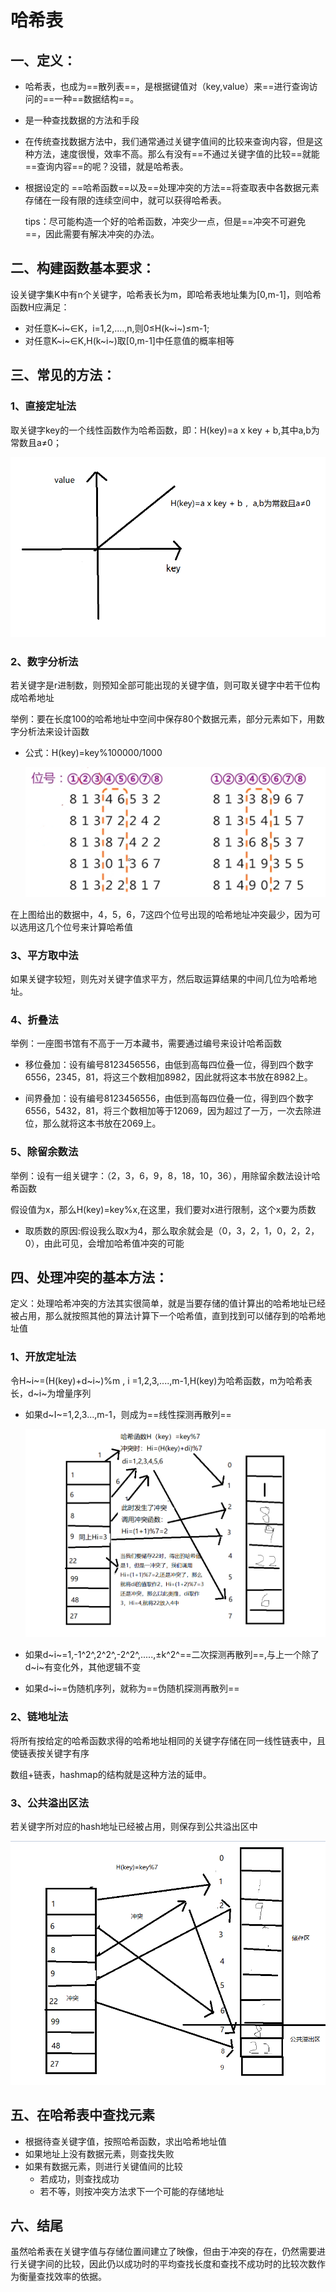 # 哈希表

## 一、定义：

- 哈希表，也成为==散列表==，是根据键值对（key,value）来==进行查询访问的==一种==数据结构==。

- 是一种查找数据的方法和手段

- 在传统查找数据方法中，我们通常通过关键字值间的比较来查询内容，但是这种方法，速度很慢，效率不高。那么有没有==不通过关键字值的比较==就能==查询内容==的呢？没错，就是哈希表。

- 根据设定的 ==哈希函数==以及==处理冲突的方法==将查取表中各数据元素存储在一段有限的连续空间中，就可以获得哈希表。

  tips：尽可能构造一个好的哈希函数，冲突少一点，但是==冲突不可避免==，因此需要有解决冲突的办法。

## 二、构建函数基本要求：

​     设关键字集K中有n个关键字，哈希表长为m，即哈希表地址集为[0,m-1]，则哈希函数H应满足：

- 对任意K~i~∈K，i=1,2,....,n,则0≤H(k~i~)≤m-1;
- 对任意K~i~∈K,H(k~i~)取[0,m-1]中任意值的概率相等

## 三、常见的方法：

### 1、直接定址法

取关键字key的一个线性函数作为哈希函数，即：H(key)=a x key + b,其中a,b为常数且a≠0；

![avatar](./1596967809.png)

### 2、数字分析法

若关键字是r进制数，则预知全部可能出现的关键字值，则可取关键字中若干位构成哈希地址

举例：要在长度100的哈希地址中空间中保存80个数据元素，部分元素如下，用数字分析法来设计函数

- 公式：H(key)=key%100000/1000

  ![avatar](./1596968631.png)

在上图给出的数据中，4，5，6，7这四个位号出现的哈希地址冲突最少，因为可以选用这几个位号来计算哈希值

### 3、平方取中法

如果关键字较短，则先对关键字值求平方，然后取运算结果的中间几位为哈希地址。

### 4、折叠法

举例：一座图书馆有不高于一万本藏书，需要通过编号来设计哈希函数

- 移位叠加：设有编号8123456556，由低到高每四位叠一位，得到四个数字6556，2345，81，将这三个数相加8982，因此就将这本书放在8982上。

- 间界叠加：设有编号8123456556，由低到高每四位叠一位，得到四个数字6556，5432，81，将三个数相加等于12069，因为超过了一万，一次去除进位，那么就将这本书放在2069上。

### 5、除留余数法

举例：设有一组关键字：（2，3，6，9，8，18，10，36），用除留余数法设计哈希函数

假设值为x，那么H(key)=key%x,在这里，我们要对x进行限制，这个x要为质数

- 取质数的原因:假设我么取x为4，那么取余就会是（0，3，2，1，0，2，2，0），由此可见，会增加哈希值冲突的可能

## 四、处理冲突的基本方法：

定义：处理哈希冲突的方法其实很简单，就是当要存储的值计算出的哈希地址已经被占用，那么就按照其他的算法计算下一个哈希值，直到找到可以储存到的哈希地址值

### 1、开放定址法

令H~i~=(H(key)+d~i~)%m , i =1,2,3,....,m-1,H(key)为哈希函数，m为哈希表长，d~i~为增量序列

- 如果d~I~=1,2,3...,m-1，则成为==线性探测再散列==

  ![avatar](./1596982186648.png)

- 如果d~i~=1,-1^2^,2^2^,-2^2^,.....,±k^2^==二次探测再散列==,与上一个除了d~i~有变化外，其他逻辑不变

- 如果d~i~=伪随机序列，就称为==伪随机探测再散列==

### 2、链地址法

将所有按给定的哈希函数求得的哈希地址相同的关键字存储在同一线性链表中，且使链表按关键字有序

数组+链表，hashmap的结构就是这种方法的延申。

### 3、公共溢出区法

若关键字所对应的hash地址已经被占用，则保存到公共溢出区中

![avatar](./1596983784631.png)

## 五、在哈希表中查找元素

- 根据待查关键字值，按照哈希函数，求出哈希地址值
- 如果地址上没有数据元素，则查找失败
- 如果有数据元素，则进行关键值间的比较
  - 若成功，则查找成功
  - 若不等，则按冲突方法求下一个可能的存储地址

## 六、结尾

虽然哈希表在关键字值与存储位置间建立了映像，但由于冲突的存在，仍然需要进行关键字间的比较，因此仍以成功时的平均查找长度和查找不成功时的比较次数作为衡量查找效率的依据。
